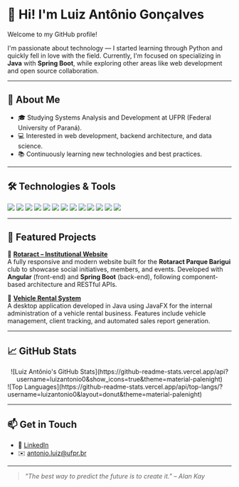 # 👋 Hi! I'm Luiz Antônio Gonçalves

Welcome to my GitHub profile!

I'm passionate about technology — I started learning through Python and quickly fell in love with the field. Currently, I'm focused on specializing in **Java** with **Spring Boot**, while exploring other areas like web development and open source collaboration.

---

## 🚀 About Me

- 🎓 Studying Systems Analysis and Development at UFPR (Federal University of Paraná).
- 💻 Interested in web development, backend architecture, and data science.
- 📚 Continuously learning new technologies and best practices.

---

## 🛠️ Technologies & Tools

<p align="left">
  <img src="https://img.shields.io/badge/Java-007396?style=for-the-badge&logo=java&logoColor=white" />
  <img src="https://img.shields.io/badge/Spring-6DB33F?style=for-the-badge&logo=spring&logoColor=white" />
  <img src="https://img.shields.io/badge/JavaScript-F7DF1E?style=for-the-badge&logo=javascript&logoColor=black" />
  <img src="https://img.shields.io/badge/TypeScript-3178C6?style=for-the-badge&logo=typescript&logoColor=white" />
  <img src="https://img.shields.io/badge/Angular-DD0031?style=for-the-badge&logo=angular&logoColor=white" />
  <img src="https://img.shields.io/badge/Python-3776AB?style=for-the-badge&logo=python&logoColor=white" />
  <img src="https://img.shields.io/badge/Git-F05032?style=for-the-badge&logo=git&logoColor=white" />
  <img src="https://img.shields.io/badge/C-A8B9CC?style=for-the-badge&logo=c&logoColor=white" />
  <img src="https://img.shields.io/badge/C%23-239120?style=for-the-badge&logo=c-sharp&logoColor=white" />
  <img src="https://img.shields.io/badge/MySQL-4479A1?style=for-the-badge&logo=mysql&logoColor=white" />
  <img src="https://img.shields.io/badge/Node.js-339933?style=for-the-badge&logo=nodedotjs&logoColor=white" />
  <img src="https://img.shields.io/badge/HTML5-E34F26?style=for-the-badge&logo=html5&logoColor=white" />
  <img src="https://img.shields.io/badge/CSS3-1572B6?style=for-the-badge&logo=css3&logoColor=white" />
</p>

---

## 📂 Featured Projects

🔹 [**Rotaract – Institutional Website**](https://github.com/luizantonio0/Site-Rotaract-Parque-Barigui)  
A fully responsive and modern website built for the **Rotaract Parque Barigui** club to showcase social initiatives, members, and events. Developed with **Angular** (front-end) and **Spring Boot** (back-end), following component-based architecture and RESTful APIs.

🔹 [**Vehicle Rental System**](https://github.com/luizantonio0/Locadora-JavaFX_GUI)  
A desktop application developed in Java using JavaFX for the internal administration of a vehicle rental business. Features include vehicle management, client tracking, and automated sales report generation.

---

## 📈 GitHub Stats

<center>
![Luiz Antônio's GitHub Stats](https://github-readme-stats.vercel.app/api?username=luizantonio0&show_icons=true&theme=material-palenight)  
</center>
![Top Languages](https://github-readme-stats.vercel.app/api/top-langs/?username=luizantonio0&layout=donut&theme=material-palenight)

---

## 📫 Get in Touch

- 💼 [LinkedIn](https://www.linkedin.com/in/luiz-ant%C3%B4nio-gon%C3%A7alves-a77880313/)
- ✉️ [antonio.luiz@ufpr.br](mailto:antonio.luiz@ufpr.br)

---

> _"The best way to predict the future is to create it." – Alan Kay_



<!--
**luizantonio0/luizantonio0** is a ✨ _special_ ✨ repository because its `README.md` (this file) appears on your GitHub profile.

Here are some ideas to get you started:

- 🔭 I’m currently working on ...
- 🌱 I’m currently learning ...
- 👯 I’m looking to collaborate on ...
- 🤔 I’m looking for help with ...
- 💬 Ask me about ...
- 📫 How to reach me: ...
- 😄 Pronouns: ...
- ⚡ Fun fact: ...
-->
